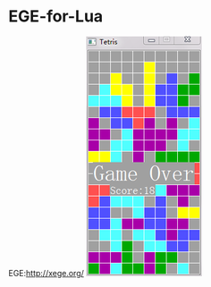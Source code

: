 # EGE-for-Lua 
EGE:http://xege.org/ 
![image](https://github.com/hubenchang0515/EGE-for-Lua/blob/master/demo/Tetris/ege4lua.png?raw=true)
